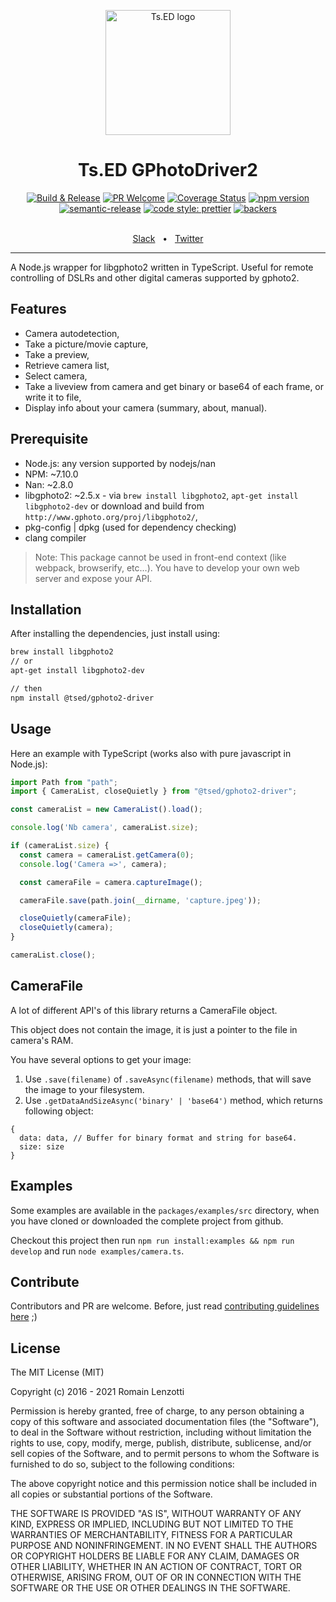 <p style="text-align: center" align="center">
 <a href="https://tsed.io" target="_blank"><img src="https://tsed.io/tsed-og.png" width="200" alt="Ts.ED logo"/></a>
</p>

<div align="center">
  <h1>Ts.ED GPhotoDriver2</h1>

[![Build & Release](https://github.com/tsedio/ts-gphoto2-driver/actions/workflows/build.yml/badge.svg)](https://github.com/tsedio/ts-gphoto2-driver/actions/workflows/build.yml)
[![PR Welcome](https://img.shields.io/badge/PRs-welcome-brightgreen.svg)](https://github.com/tsedio/ts-gphoto2-driver/blob/master/CONTRIBUTING.md)
[![Coverage Status](https://coveralls.io/repos/github/tsedio/ts-gphoto2-driver/badge.svg?branch=production)](https://coveralls.io/github/tsedio/ts-gphoto2-driver?branch=production)
[![npm version](https://badge.fury.io/js/%40tsed%2Fgphoto2-driver.svg)](https://badge.fury.io/js/%40tsed%2Fgphoto2-driver)
[![semantic-release](https://img.shields.io/badge/%20%20%F0%9F%93%A6%F0%9F%9A%80-semantic--release-e10079.svg)](https://github.com/semantic-release/semantic-release)
[![code style: prettier](https://img.shields.io/badge/code_style-prettier-ff69b4.svg?style=flat-square)](https://github.com/prettier/prettier)
[![backers](https://opencollective.com/tsed/tiers/badge.svg)](https://opencollective.com/tsed)


  <br />
<div align="center">
  <a href="https://api.tsed.io/rest/slack/tsedio/tsed">Slack</a>
  <span>&nbsp;&nbsp;•&nbsp;&nbsp;</span>
  <a href="https://twitter.com/TsED_io">Twitter</a>
</div>
  <hr />
</div>

A Node.js wrapper for libgphoto2 written in TypeScript. Useful for remote controlling of DSLRs and other digital cameras supported by gphoto2.

## Features

 - Camera autodetection,
 - Take a picture/movie capture,
 - Take a preview,
 - Retrieve camera list,
 - Select camera,
 - Take a liveview from camera and get binary or base64 of each frame, or write it to file,
 - Display info about your camera (summary, about, manual).

## Prerequisite

 - Node.js: any version supported by nodejs/nan
 - NPM: ~7.10.0
 - Nan: ~2.8.0
 - libgphoto2: ~2.5.x - via `brew install libgphoto2`, `apt-get install libgphoto2-dev` or download and build from `http://www.gphoto.org/proj/libgphoto2/`,
 - pkg-config | dpkg (used for dependency checking)
 - clang compiler

> Note: This package cannot be used in front-end context (like webpack, browserify, etc...). You have to develop your own web server and expose your API.

## Installation

After installing the dependencies, just install using:

```bash
brew install libgphoto2
// or
apt-get install libgphoto2-dev

// then
npm install @tsed/gphoto2-driver
```

## Usage

Here an example with TypeScript (works also with pure javascript in Node.js):

```typescript
import Path from "path";
import { CameraList, closeQuietly } from "@tsed/gphoto2-driver";

const cameraList = new CameraList().load();

console.log('Nb camera', cameraList.size);

if (cameraList.size) {
  const camera = cameraList.getCamera(0);
  console.log('Camera =>', camera);

  const cameraFile = camera.captureImage();

  cameraFile.save(path.join(__dirname, 'capture.jpeg'));

  closeQuietly(cameraFile);
  closeQuietly(camera);
}

cameraList.close();
```

## CameraFile

A lot of different API's of this library returns a CameraFile object.

This object does not contain the image, it is just a pointer to the file in camera's RAM.

You have several options to get your image:

1) Use `.save(filename)` of `.saveAsync(filename)` methods, that will save the image to your filesystem.
2) Use `.getDataAndSizeAsync('binary' | 'base64')` method, which returns following object:

```
{
  data: data, // Buffer for binary format and string for base64.
  size: size
}
```

## Examples

Some examples are available in the `packages/examples/src` directory, when you have cloned or downloaded the complete project from github.

Checkout this project then run `npm run install:examples && npm run develop` and run `node examples/camera.ts`.

## Contribute

Contributors and PR are welcome. Before, just read [contributing guidelines here](./CONTRIBUTING.md) ;)

## License

The MIT License (MIT)

Copyright (c) 2016 - 2021 Romain Lenzotti

Permission is hereby granted, free of charge, to any person obtaining a copy of this software and associated documentation files (the "Software"), to deal in the Software without restriction, including without limitation the rights to use, copy, modify, merge, publish, distribute, sublicense, and/or sell copies of the Software, and to permit persons to whom the Software is furnished to do so, subject to the following conditions:

The above copyright notice and this permission notice shall be included in all copies or substantial portions of the Software.

THE SOFTWARE IS PROVIDED "AS IS", WITHOUT WARRANTY OF ANY KIND, EXPRESS OR IMPLIED, INCLUDING BUT NOT LIMITED TO THE WARRANTIES OF MERCHANTABILITY, FITNESS FOR A PARTICULAR PURPOSE AND NONINFRINGEMENT. IN NO EVENT SHALL THE AUTHORS OR COPYRIGHT HOLDERS BE LIABLE FOR ANY CLAIM, DAMAGES OR OTHER LIABILITY, WHETHER IN AN ACTION OF CONTRACT, TORT OR OTHERWISE, ARISING FROM, OUT OF OR IN CONNECTION WITH THE SOFTWARE OR THE USE OR OTHER DEALINGS IN THE SOFTWARE.
